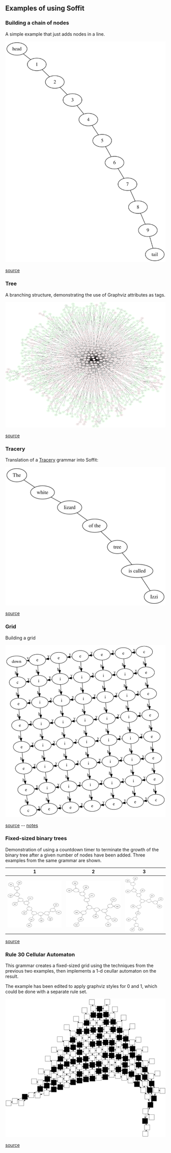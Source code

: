 ## Examples of using Soffit ##

### Building a chain of nodes ###

A simple example that just adds nodes in a line.

![chain example](chain.svg)

[source](chain.json)

### Tree ###

A branching structure, demonstrating the use of Graphviz attributes as tags.

![tree example](tree.svg)

[source](tree.json)

### Tracery ###

Translation of a [Tracery](http://tracery.io/) grammar into Soffit:

![tracery example](tracery.svg)

[source](tracery.json)

### Grid ###

Building a grid

![grid example](grid.svg)

[source](grid.json) -- [notes](grid.md)

### Fixed-sized binary trees ###

Demonstration of using a countdown timer to terminate the growth of the binary tree after a
given number of nodes have been added.  Three examples from the same grammar are shown.

1 | 2 | 3
---- | ---- | ----
![binary tree example](countdown-1.svg) | ![binary tree example](countdown-2.svg) | ![binary tree example](countdown-3.svg)

[source](countdown.md)

### Rule 30 Cellular Automaton ###

This grammar creates a fixed-sized grid using the techniques from the previous two examples, then
implements a 1-d ceullar automaton on the result.

The example has been edited to apply graphviz styles for 0 and 1, which could be done with a separate rule set.

![rule 30 example](1d-cellular-rule30.svg)

[source](1d-cellular-rule30.json)

